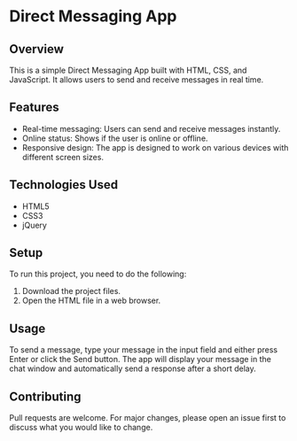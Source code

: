 # Direct Messaging App

## Overview
This is a simple Direct Messaging App built with HTML, CSS, and JavaScript. It allows users to send and receive messages in real time.

## Features
- Real-time messaging: Users can send and receive messages instantly.
- Online status: Shows if the user is online or offline.
- Responsive design: The app is designed to work on various devices with different screen sizes.

## Technologies Used
- HTML5
- CSS3
- jQuery

## Setup
To run this project, you need to do the following:

1. Download the project files.
2. Open the HTML file in a web browser.

## Usage
To send a message, type your message in the input field and either press Enter or click the Send button. The app will display your message in the chat window and automatically send a response after a short delay.

## Contributing
Pull requests are welcome. For major changes, please open an issue first to discuss what you would like to change.
